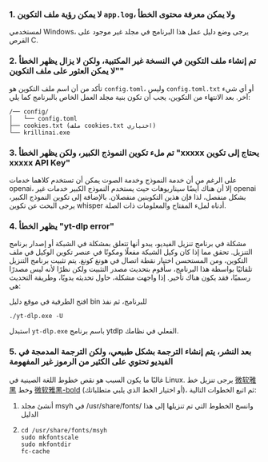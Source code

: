### 1. لا يمكن رؤية ملف التكوين `app.log`، ولا يمكن معرفة محتوى الخطأ
لمستخدمي Windows، يرجى وضع دليل عمل هذا البرنامج في مجلد غير موجود على القرص C.

### 2. تم إنشاء ملف التكوين في النسخة غير المكتبية، ولكن لا يزال يظهر الخطأ "لا يمكن العثور على ملف التكوين"
تأكد من أن اسم ملف التكوين هو `config.toml`، وليس `config.toml.txt` أو أي شيء آخر.
بعد الانتهاء من التكوين، يجب أن تكون بنية مجلد العمل الخاص بالبرنامج كما يلي:
```
/── config/
│   └── config.toml
├── cookies.txt (ملف cookies.txt اختياري)
└── krillinai.exe
```

### 3. تم ملء تكوين النموذج الكبير، ولكن يظهر الخطأ "xxxxx يحتاج إلى تكوين xxxxx API Key"
على الرغم من أن خدمة النموذج وخدمة الصوت يمكن أن تستخدم كلاهما خدمات openai، إلا أن هناك أيضًا سيناريوهات حيث يستخدم النموذج الكبير خدمات غير openai بشكل منفصل، لذا فإن هذين التكوينين منفصلان. بالإضافة إلى تكوين النموذج الكبير، يرجى البحث عن تكوين whisper أدناه لملء المفتاح والمعلومات ذات الصلة.

### 4. يظهر الخطأ "yt-dlp error"
مشكلة في برنامج تنزيل الفيديو، يبدو أنها تتعلق بمشكلة في الشبكة أو إصدار برنامج التنزيل. تحقق مما إذا كان وكيل الشبكة مفعلًا ومكونًا في عنصر تكوين الوكيل في ملف التكوين، ومن المستحسن اختيار نقطة اتصال في هونغ كونغ. يتم تثبيت برنامج التنزيل تلقائيًا بواسطة هذا البرنامج، سأقوم بتحديث مصدر التثبيت ولكن نظرًا لأنه ليس مصدرًا رسميًا، فقد يكون هناك تأخير. إذا واجهت مشكلة، حاول تحديثه يدويًا، وطريقة التحديث هي:

افتح الطرفية في موقع دليل bin للبرنامج، ثم نفذ
```
./yt-dlp.exe -U
```
استبدل `yt-dlp.exe` باسم برنامج ytdlp الفعلي في نظامك.

### 5. بعد النشر، يتم إنشاء الترجمة بشكل طبيعي، ولكن الترجمة المدمجة في الفيديو تحتوي على الكثير من الرموز غير المفهومة
غالبًا ما يكون السبب هو نقص خطوط اللغة الصينية في Linux. يرجى تنزيل خط [微软雅黑](https://modelscope.cn/models/Maranello/KrillinAI_dependency_cn/resolve/master/%E5%AD%97%E4%BD%93/msyh.ttc) وخط [微软雅黑-bold](https://modelscope.cn/models/Maranello/KrillinAI_dependency_cn/resolve/master/%E5%AD%97%E4%BD%93/msyhbd.ttc) (أو اختيار الخط الذي يلبي متطلباتك)، ثم اتبع الخطوات التالية:
1. أنشئ مجلد msyh في /usr/share/fonts/ وانسخ الخطوط التي تم تنزيلها إلى هذا الدليل
2. 
    ```
    cd /usr/share/fonts/msyh
    sudo mkfontscale
    sudo mkfontdir
    fc-cache
    ```